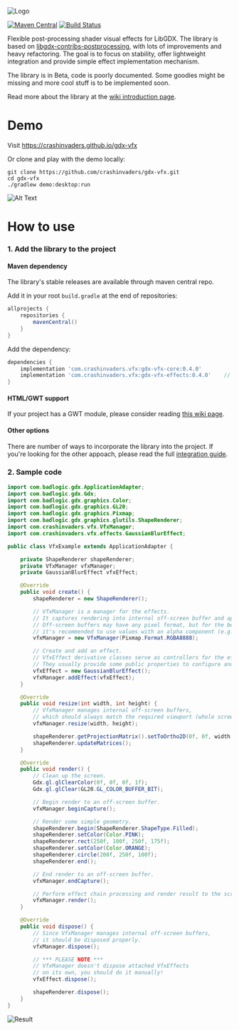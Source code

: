 ![Logo](https://i.imgur.com/kVBGQHx.png)

[![Maven Central](https://img.shields.io/maven-central/v/com.crashinvaders.vfx/gdx-vfx-core.svg?label=Maven%20Central)](https://search.maven.org/search?q=g:%22com.crashinvaders.vfx%22%20AND%20a:%22gdx-vfx-core%22)
[![Build Status](https://travis-ci.org/crashinvaders/gdx-vfx.svg?branch=master)](https://travis-ci.org/crashinvaders/gdx-vfx)

Flexible post-processing shader visual effects for LibGDX. The library is based on [libgdx-contribs-postprocessing](https://github.com/manuelbua/libgdx-contribs/tree/master/postprocessing), with lots of improvements and heavy refactoring.
The goal is to focus on stability, offer lightweight integration and provide simple effect implementation mechanism.

The library is in Beta, code is poorly documented. Some goodies might be missing and more cool stuff is to be implemented soon.

Read more about the library at the [wiki introduction page](https://github.com/crashinvaders/gdx-vfx/wiki/Library-overview).

# Demo

Visit https://crashinvaders.github.io/gdx-vfx

Or clone and play with the demo locally:
```
git clone https://github.com/crashinvaders/gdx-vfx.git
cd gdx-vfx
./gradlew demo:desktop:run
```

![Alt Text](https://imgur.com/dCsVhoo.gif)


# How to use

### 1. Add the library to the project

#### Maven dependency
The library's stable releases are available through maven central repo.

Add it in your root `build.gradle` at the end of repositories:
```gradle
allprojects {
    repositories {
        mavenCentral()
    }
}
```

Add the dependency:
```gradle
dependencies {
    implementation 'com.crashinvaders.vfx:gdx-vfx-core:0.4.0'
    implementation 'com.crashinvaders.vfx:gdx-vfx-effects:0.4.0'    // Optional, if you need standard filter/effects.
}
```

#### HTML/GWT support
If your project has a GWT module, please consider reading [this wiki page](https://github.com/crashinvaders/gdx-vfx/wiki/GWT-HTML-Integration).

#### Other options
There are number of ways to incorporate the library into the project. If you're looking for the other appoach, please read the full [integration guide](https://github.com/crashinvaders/gdx-vfx/wiki/General-Library-Integration).

### 2. Sample code

```java
import com.badlogic.gdx.ApplicationAdapter;
import com.badlogic.gdx.Gdx;
import com.badlogic.gdx.graphics.Color;
import com.badlogic.gdx.graphics.GL20;
import com.badlogic.gdx.graphics.Pixmap;
import com.badlogic.gdx.graphics.glutils.ShapeRenderer;
import com.crashinvaders.vfx.VfxManager;
import com.crashinvaders.vfx.effects.GaussianBlurEffect;

public class VfxExample extends ApplicationAdapter {

    private ShapeRenderer shapeRenderer;
    private VfxManager vfxManager;
    private GaussianBlurEffect vfxEffect;

    @Override
    public void create() {
        shapeRenderer = new ShapeRenderer();

        // VfxManager is a manager for the effects.
        // It captures rendering into internal off-screen buffer and applies a chain of defined effects.
        // Off-screen buffers may have any pixel format, but for the better effect mixing
        // it's recommended to use values with an alpha component (e.g. RGBA8888 or RGBA4444).
        vfxManager = new VfxManager(Pixmap.Format.RGBA8888);

        // Create and add an effect.
        // VfxEffect derivative classes serve as controllers for the effects.
        // They usually provide some public properties to configure and control the effects.
        vfxEffect = new GaussianBlurEffect();
        vfxManager.addEffect(vfxEffect);
    }

    @Override
    public void resize(int width, int height) {
        // VfxManager manages internal off-screen buffers,
        // which should always match the required viewport (whole screen in our case).
        vfxManager.resize(width, height);

        shapeRenderer.getProjectionMatrix().setToOrtho2D(0f, 0f, width, height);
        shapeRenderer.updateMatrices();
    }

    @Override
    public void render() {
        // Clean up the screen.
        Gdx.gl.glClearColor(0f, 0f, 0f, 1f);
        Gdx.gl.glClear(GL20.GL_COLOR_BUFFER_BIT);

        // Begin render to an off-screen buffer.
        vfxManager.beginCapture();

        // Render some simple geometry.
        shapeRenderer.begin(ShapeRenderer.ShapeType.Filled);
        shapeRenderer.setColor(Color.PINK);
        shapeRenderer.rect(250f, 100f, 250f, 175f);
        shapeRenderer.setColor(Color.ORANGE);
        shapeRenderer.circle(200f, 250f, 100f);
        shapeRenderer.end();

        // End render to an off-screen buffer.
        vfxManager.endCapture();

        // Perform effect chain processing and render result to the screen.
        vfxManager.render();
    }

    @Override
    public void dispose() {
        // Since VfxManager manages internal off-screen buffers,
        // it should be disposed properly.
        vfxManager.dispose();

        // *** PLEASE NOTE ***
        // VfxManager doesn't dispose attached VfxEffects
        // on its own, you should do it manually!
        vfxEffect.dispose();

        shapeRenderer.dispose();
    }
}
```

![Result](https://i.imgur.com/XjBynGw.png)
